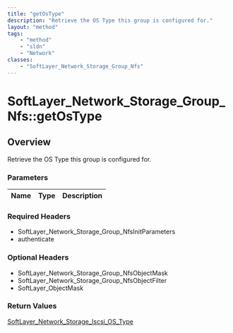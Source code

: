 ```yaml
---
title: "getOsType"
description: "Retrieve the OS Type this group is configured for."
layout: "method"
tags:
    - "method"
    - "sldn"
    - "Network"
classes:
    - "SoftLayer_Network_Storage_Group_Nfs"
---
```

# SoftLayer_Network_Storage_Group_Nfs::getOsType
## Overview 
Retrieve the OS Type this group is configured for.

### Parameters 
|Name | Type | Description |
| --- | --- | --- |


### Required Headers
* SoftLayer_Network_Storage_Group_NfsInitParameters
* authenticate

### Optional Headers
* SoftLayer_Network_Storage_Group_NfsObjectMask
* SoftLayer_Network_Storage_Group_NfsObjectFilter
* SoftLayer_ObjectMask

### Return Values
<a href='/reference/datatypes/SoftLayer_Network_Storage_Iscsi_OS_Type'>SoftLayer_Network_Storage_Iscsi_OS_Type </a>


